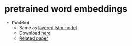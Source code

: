 # pretrained word embeddings

* PubMed
  * Same as [layered lstm model](https://github.com/meizhiju/layered-bilstm-crf#pretrained-word-embeddings)
  * Download [here](https://drive.google.com/open?id=0BzMCqpcgEJgiUWs0ZnU0NlFTam8)
  * [Related paper](http://www.aclweb.org/anthology/W16-2922)
 
